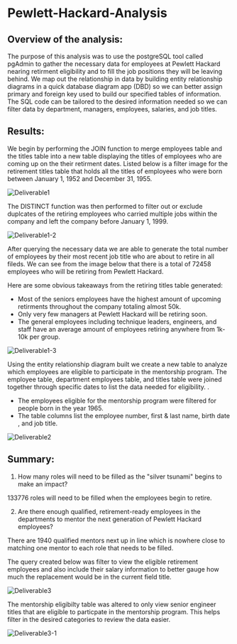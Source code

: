 # Pewlett-Hackard-Analysis

## Overview of the analysis:
The purpose of this analysis was to use the postgreSQL tool called pgAdmin to gather the necessary data for employees at Pewlett Hackard nearing retirment eligibility and to fill the job positions they will be leaving behind. We map out the relationship in data by building entity relationship diagrams in a quick database diagram app (DBD) so we can better assign primary and foreign key used to build our specified tables of information. The SQL code can be tailored to the desired information needed so we can filter data by department, managers, employees, salaries, and job titles.

## Results:
We begin by performing the JOIN function to merge employees table and the titles table into a new table displaying the titles of employees who are coming up on the their retirment dates. Listed below is a filter image for the retirement titles table that holds all the titles of employees who were born between January 1, 1952 and December 31, 1955.

![Deliverable1](https://user-images.githubusercontent.com/118647523/215585354-8971f066-4eb1-417a-85ad-eea8f8722f6b.png)

The DISTINCT function was then performed to filter out or exclude duplcates of the retiring employees who carried multiple jobs within the company and left the company before January 1, 1999.

![Deliverable1-2](https://user-images.githubusercontent.com/118647523/215585363-518e12b3-04ea-4941-a44f-978f9875af60.png)

After querying the necessary data we are able to generate the total number of employees by their most recent job title who are about to retire in all fileds. We can see from the image below that there is a total of 72458 employees who will be retiring from Pewlett Hackard. 

Here are some obvious takeaways from the retiring titles table generated:
  * Most of the seniors employees have the highest amount of upcoming retirments throughout the company totaling almost 50k.
  * Only very few managers at Pewlett Hackard will be retiring soon.
  * The general employees including technique leaders, engineers, and staff have an average amount of employees retiring anywhere from 1k-10k per group.

![Deliverable1-3](https://user-images.githubusercontent.com/118647523/215585376-9e63171a-2495-46c1-bfc8-04e54c1951be.png)

Using the entity relationship diagram built we create a new table to analyze which employees are eligible to participate in the mentorship program. The employee table, department employees table, and titles table were joined together through specific dates to list the data needed for eligibility. .

  * The employees eligible for the mentorship program were filtered for people born in the year 1965.
  * The table columns list the employee number, first & last name, birth date , and job title. 

![Deliverable2](https://user-images.githubusercontent.com/118647523/215585386-1c346a84-00bf-4f9d-b0d6-f6ee3901b7ba.png)

## Summary:
  1. How many roles will need to be filled as the "silver tsunami" begins to make an impact?
  
  133776 roles will need to be filled when the employees begin to retire.
  
  2. Are there enough qualified, retirement-ready employees in the departments to mentor the next generation of Pewlett Hackard employees? 
  
  There are 1940 qualified mentors next up in line which is nowhere close to matching one mentor to each role that needs to be filled.
 
The query created below was filter to view the eligible retirement employees and also include their salary information to better gauge how much the replacement would be in the current field title.

![Deliverable3](https://user-images.githubusercontent.com/118647523/215633688-7aa2e60f-8f21-449f-8c5e-10638b72676e.png)

The mentorship eligibilty table was altered to only view senior engineer titles that are eligible to particpate in the mentorship program. This helps filter in the desired categories to review the data easier.

![Deliverable3-1](https://user-images.githubusercontent.com/118647523/215634451-bb860af1-0182-4db3-a82c-756150d4ce5e.png)
